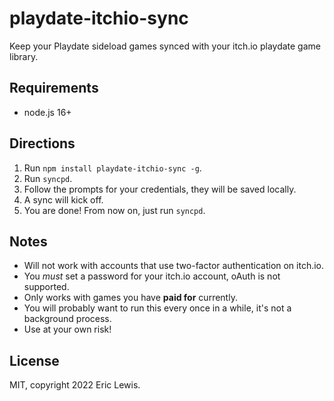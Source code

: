 # playdate-itchio-sync

Keep your Playdate sideload games synced with your itch.io playdate game library.

## Requirements
- node.js 16+

## Directions
1. Run `npm install playdate-itchio-sync -g`.
2. Run `syncpd`.
3. Follow the prompts for your credentials, they will be saved locally.
4. A sync will kick off.
4. You are done! From now on, just run `syncpd`.

## Notes
- Will not work with accounts that use two-factor authentication on itch.io.
- You *must* set a password for your itch.io account, oAuth is not supported.
- Only works with games you have __paid for__ currently.
- You will probably want to run this every once in a while, it's not a background process.
- Use at your own risk!

## License
MIT, copyright 2022 Eric Lewis.